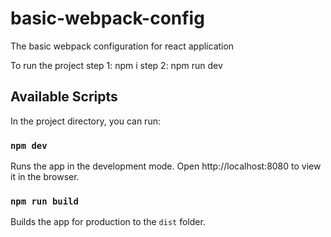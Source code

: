 # basic-webpack-config
The basic webpack configuration for react application

To run the project
step 1: npm i
step 2: npm run dev

## Available Scripts
In the project directory, you can run:

### `npm dev`
Runs the app in the development mode.
Open http://localhost:8080 to view it in the browser.

### `npm run build`
Builds the app for production to the `dist` folder.

